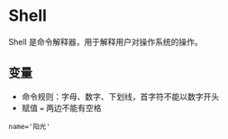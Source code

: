 # Shell

Shell 是命令解释器，用于解释用户对操作系统的操作。

## 变量

- 命令规则：字母、数字、下划线，首字符不能以数字开头
- 赋值 `=` 两边不能有空格

```shell
name='阳光'
```
